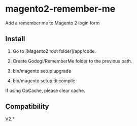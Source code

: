 # magento2-remember-me
Add a remember me to Magento 2 login form

## Install

1. Go to [Magento2 root folder]/app/code.

2. Create Godogi/RememberMe folder to the previous path.

3. bin/magento setup:upgrade

4. bin/magento setup:di:compile

If using OpCache, please clear cache.


## Compatibility

V2.*

